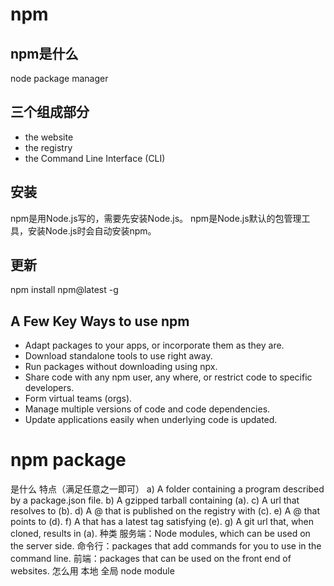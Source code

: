 # npm

## npm是什么

node package manager

## 三个组成部分

* the website
* the registry
* the Command Line Interface (CLI)

## 安装

npm是用Node.js写的，需要先安装Node.js。
npm是Node.js默认的包管理工具，安装Node.js时会自动安装npm。

## 更新

npm install npm@latest -g

## A Few Key Ways to use npm

* Adapt packages to your apps, or incorporate them as they are.
* Download standalone tools to use right away.
* Run packages without downloading using npx.
* Share code with any npm user, any where, or restrict code to specific developers.
* Form virtual teams (orgs).
* Manage multiple versions of code and code dependencies.
* Update applications easily when underlying code is updated.

# npm package

是什么
特点（满足任意之一即可）
a) A folder containing a program described by a package.json file.
b) A gzipped tarball containing (a).
c) A url that resolves to (b).
d) A <name>@<version> that is published on the registry with (c).
e) A <name>@<tag> that points to (d).
f) A <name> that has a latest tag satisfying (e).
g) A git url that, when cloned, results in (a).
种类
服务端：Node modules, which can be used on the server side.
命令行：packages that add commands for you to use in the command line.
前端：packages that can be used on the front end of websites.
怎么用
本地
全局
node module
